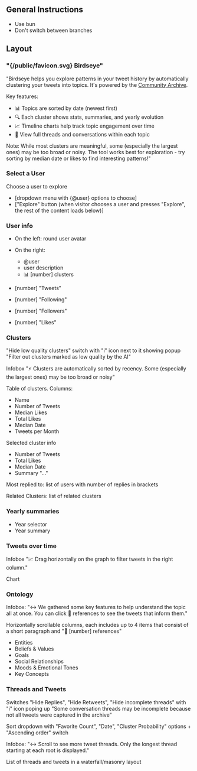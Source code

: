 ## General Instructions

- Use bun
- Don't switch between branches

## Layout

### "{/public/favicon.svg} Birdseye"

"Birdseye helps you explore patterns in your tweet history by automatically clustering your tweets into topics. It's powered by the [Community Archive](https://www.community-archive.org/).

Key features:
- 📊 Topics are sorted by date (newest first)
- 🔍 Each cluster shows stats, summaries, and yearly evolution
- 📈 Timeline charts help track topic engagement over time
- 🧵 View full threads and conversations within each topic

Note: While most clusters are meaningful, some (especially the largest ones) may be too broad or noisy. The tool works best for exploration - try sorting by median date or likes to find interesting patterns!"

### Select a User

Choose a user to explore
- [dropdown menu with {@user} options to choose]
- ["Explore" button (when visitor chooses a user and presses "Explore", the rest of the content loads below)]

### User info

- On the left: round user avatar
- On the right:
    - @user
    - user description
    - 📊 [number] clusters
    
- [number] "Tweets"
- [number] "Following"
- [number] "Followers"
- [number] "Likes"

### Clusters

"Hide low quality clusters" switch with "i" icon next to it showing popup "Filter out clusters marked as low quality by the AI"

Infobox "⚡ Clusters are automatically sorted by recency. Some (especially the largest ones) may be too broad or noisy"

Table of clusters. Columns:
- Name
- Number of Tweets
- Median Likes
- Total Likes
- Median Date
- Tweets per Month

Selected cluster info
- Number of Tweets
- Total Likes
- Median Date
- Summary "..."

Most replied to: list of users with number of replies in brackets

Related Clusters: list of related clusters

### Yearly summaries

- Year selector
- Year summary

### Tweets over time

Infobox "📈 Drag horizontally on the graph to filter tweets in the right column."

Chart

### Ontology

Infobox: "↔️ We gathered some key features to help understand the topic all at once. You can click 🔗 references to see the tweets that inform them."

Horizontally scrollable columns, each includes up to 4 items that consist of a short paragraph and "🔗 [number] references"
- Entities
- Beliefs & Values
- Goals
- Social Relationships
- Moods & Emotional Tones
- Key Concepts

### Threads and Tweets

Switches "Hide Replies", "Hide Retweets", "Hide incomplete threads" with "i" icon poping up "Some conversation threads may be incomplete because not all tweets were captured in the archive"

Sort dropdown with "Favorite Count", "Date", "Cluster Probability" options + "Ascending order" switch

Infobox: "↔️ Scroll to see more tweet threads. Only the longest thread starting at each root is displayed."

List of threads and tweets in a waterfall/masonry layout
